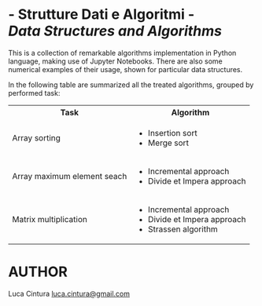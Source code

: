 # - Strutture Dati e Algoritmi - <br /> <i>Data Structures and Algorithms</i>

This is a collection of remarkable algorithms implementation in Python language, making use of Jupyter Notebooks. There are also some numerical examples of their usage, shown for particular data structures.

In the following table are summarized all the treated algorithms, grouped by performed task:

<table>
<tr><th>Task		                <th>Algorithm
<tr><td>Array sorting	            <td> <ul> <li>Insertion sort <li>Merge sort <ul>
<tr><td>Array maximum element seach <td> <ul> <li>Incremental approach <li>Divide et Impera approach <ul>
<tr><td>Matrix multiplication   	<td> <ul> <li>Incremental approach <li>Divide et Impera approach <li>Strassen algorithm <ul>
</table>

# AUTHOR

Luca Cintura <luca.cintura@gmail.com> <br />
